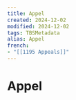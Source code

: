 ```yaml
---
title: Appel
created: 2024-12-02
modified: 2024-12-02
tags: TBSMetadata
alias: Appel
french:
- "[[1195 Appeals]]"
---
```

# Appel
